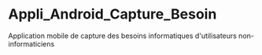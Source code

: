 # Appli_Android_Capture_Besoin
Application mobile de capture des besoins informatiques d'utilisateurs non-informaticiens
